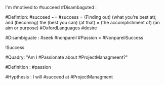 I'm #motived to #succeed
#Disambaguted : 

#Defintion: #succeed ~= #success = (Finding out) (what you're best at); and (becoming) the (best you can) (at that) = (the accomplishment of) (an aim or purpose) #OxfordLanguages 
#desire

#Disambiguate : #seek #nonpareil #Passion = #NonpareilSuccess



!Success 

#Quadry: "Am I #Passionate about  #ProjectManagmeent?"

#Definition : #passion 







#Hypthesis : I will #succeed at #ProjectManagment

